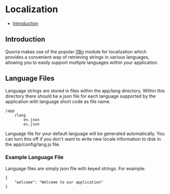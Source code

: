 # Localization

 - [Introduction](#introduction)

## Introduction

Quorra makes use of the popular [i18n](https://www.npmjs.com/package/i18n) module for localization which provides a
convenient way of retrieving strings in various languages, allowing you to easily support multiple languages within your
 application.

## Language Files

Language strings are stored in files within the app/lang directory. Within this directory there should be a json file
for each language supported by the application with language short code as file name.

```
/app
    /lang
        en.json
        es.json
```

Language file for your default language will be generated automatically. You can turn this off if you don't want to
write new locale information to disk in the app/config/lang.js file.

### Example Language File

Language files are simply json file with keyed strings. For example:

```
{
    "welcome": "Welcome to our application"
}
```


